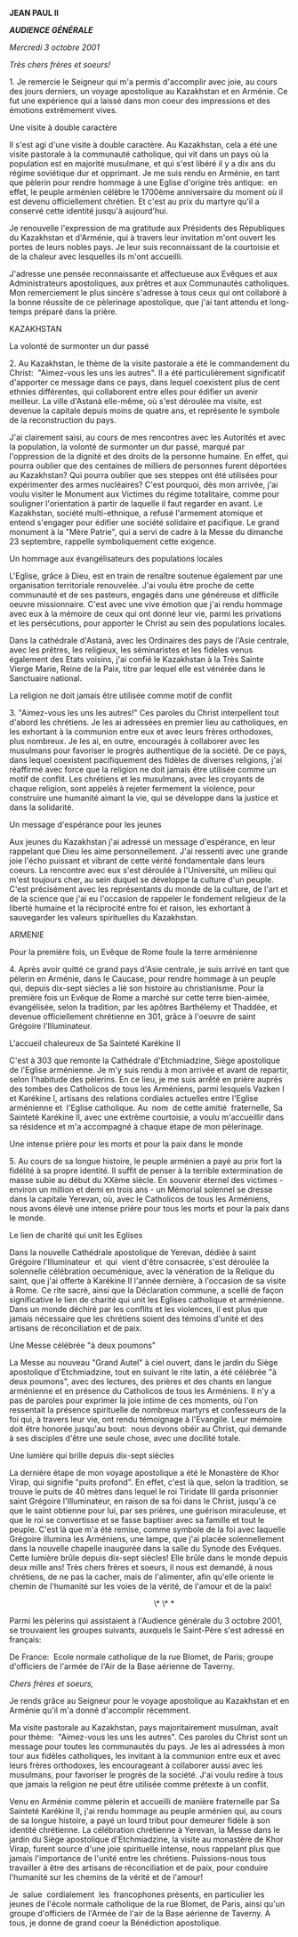 **JEAN PAUL II**

***AUDIENCE GÉNÉRALE***

*Mercredi 3 octobre 2001*

*Très chers frères et soeurs!*

1. Je remercie le Seigneur qui m'a permis d'accomplir avec joie, au cours des jours derniers, un voyage apostolique au Kazakhstan et en Arménie. Ce fut une expérience qui a laissé dans mon coeur des impressions et des émotions extrêmement vives.

Une visite à double caractère

Il s'est agi d'une visite à double caractère. Au Kazakhstan, cela a été une visite pastorale à la communauté catholique, qui vit dans un pays où la population est en majorité musulmane, et qui s'est libéré il y a dix ans du régime soviétique dur et opprimant. Je me suis rendu en Arménie, en tant que pèlerin pour rendre hommage à une Eglise d'origine très antique:  en effet, le peuple arménien célèbre le 1700ème anniversaire du moment où il est devenu officiellement chrétien. Et c'est au prix du martyre qu'il a conservé cette identité jusqu'à aujourd'hui.

Je renouvelle l'expression de ma gratitude aux Présidents des Républiques du Kazakhstan et d'Arménie, qui à travers leur invitation m'ont ouvert les portes de leurs nobles pays. Je leur suis reconnaissant de la courtoisie et de la chaleur avec lesquelles ils m'ont accueilli.

J'adresse une pensée reconnaissante et affectueuse aux Evêques et aux Administrateurs apostoliques, aux prêtres et aux Communautés catholiques. Mon remerciement le plus sincère s'adresse à tous ceux qui ont collaboré à la bonne réussite de ce pèlerinage apostolique, que j'ai tant attendu et long-temps préparé dans la prière.

KAZAKHSTAN

La volonté de surmonter un dur passé

2. Au Kazakhstan, le thème de la visite pastorale a été le commandement du Christ:  "Aimez-vous les uns les autres". Il a été particulièrement significatif d'apporter ce message dans ce pays, dans lequel coexistent plus de cent ethnies différentes, qui collaborent entre elles pour édifier un avenir meilleur. La ville d'Astanà elle-même, où s'est déroulée ma visite, est devenue la capitale depuis moins de quatre ans, et représente le symbole de la reconstruction du pays.

J'ai clairement saisi, au cours de mes rencontres avec les Autorités et avec la population, la volonté de surmonter un dur passé, marqué par l'oppression de la dignité et des droits de la personne humaine. En effet, qui pourra oublier que des centaines de milliers de personnes furent déportées au Kazakhstan? Qui pourra oublier que ses steppes ont été utilisées pour expérimenter des armes nucléaires? C'est pourquoi, dès mon arrivée, j'ai voulu visiter le Monument aux Victimes du régime totalitaire, comme pour souligner l'orientation à partir de laquelle il faut regarder en avant. Le Kazakhstan, société multi-ethnique, a refusé l'armement atomique et entend s'engager pour édifier une société solidaire et pacifique. Le grand monument à la "Mère Patrie", qui a servi de cadre à la Messe du dimanche 23 septembre, rappelle symboliquement cette exigence.

Un hommage aux évangélisateurs des populations locales

L'Eglise, grâce à Dieu, est en train de renaître soutenue également par une organisation territoriale renouvelée. J'ai voulu être proche de cette communauté et de ses pasteurs, engagés dans une généreuse et difficile oeuvre missionnaire. C'est avec une vive émotion que j'ai rendu hommage avec eux à la mémoire de ceux qui ont donné leur vie, parmi les privations et les persécutions, pour apporter le Christ au sein des populations locales.

Dans la cathédrale d'Astanà, avec les Ordinaires des pays de l'Asie centrale, avec les prêtres, les religieux, les séminaristes et les fidèles venus également des Etats voisins, j'ai confié le Kazakhstan à la Très Sainte Vierge Marie, Reine de la Paix, titre par lequel elle est vénérée dans le Sanctuaire national.

La religion ne doit jamais être utilisée comme motif de conflit

3. "Aimez-vous les uns les autres!" Ces paroles du Christ interpellent tout d'abord les chrétiens. Je les ai adressées en premier lieu au catholiques, en les exhortant à la communion entre eux et avec leurs frères orthodoxes, plus nombreux. Je les ai, en outre, encouragés à collaborer avec les musulmans pour favoriser le progrès authentique de la société. De ce pays, dans lequel coexistent pacifiquement des fidèles de diverses religions, j'ai réaffirmé avec force que la religion ne doit jamais être utilisée comme un motif de conflit. Les chrétiens et les musulmans, avec les croyants de chaque religion, sont appelés à rejeter fermement la violence, pour construire une humanité aimant la vie, qui se développe dans la justice et dans la solidarité.

Un message d'espérance pour les jeunes

Aux jeunes du Kazakhstan j'ai adressé un message d'espérance, en leur rappelant que Dieu les aime personnellement. J'ai ressenti avec une grande joie l'écho puissant et vibrant de cette vérité fondamentale dans leurs coeurs. La rencontre avec eux s'est déroulée à l'Université, un milieu qui m'est toujours cher, au sein duquel se développe la culture d'un peuple. C'est précisément avec les représentants du monde de la culture, de l'art et de la science que j'ai eu l'occasion de rappeler le fondement religieux de la liberté humaine et la réciprocité entre foi et raison, les exhortant à sauvegarder les valeurs spirituelles du Kazakhstan.

ARMENIE

Pour la première fois, un Evêque de Rome foule la terre arménienne

4. Après avoir quitté ce grand pays d'Asie centrale, je suis arrivé en tant que pèlerin en Arménie, dans le Caucase, pour rendre hommage à un peuple qui, depuis dix-sept siècles a lié son histoire au christianisme. Pour la première fois un Evêque de Rome a marché sur cette terre bien-aimée, évangélisée, selon la tradition, par les apôtres Barthélemy et Thaddée, et devenue officiellement chrétienne en 301, grâce à l'oeuvre de saint Grégoire l'Illuminateur.

L'accueil chaleureux de Sa Sainteté Karékine II

C'est à 303 que remonte la Cathédrale d'Etchmiadzine, Siège apostolique de l'Eglise arménienne. Je m'y suis rendu à mon arrivée et avant de repartir, selon l'habitude des pèlerins. En ce lieu, je me suis arrêté en prière auprès des tombes des Catholicos de tous les Arméniens, parmi lesquels Vazken I et Karékine I, artisans des relations cordiales actuelles entre l'Eglise arménienne et  l'Eglise catholique. Au  nom  de cette amitié  fraternelle, Sa Sainteté Karékine II, avec une extrême courtoisie, a voulu m'accueillir dans sa résidence et m'a accompagné à chaque étape de mon pèlerinage.

Une intense prière pour les morts et pour la paix dans le monde

5. Au cours de sa longue histoire, le peuple arménien a payé au prix fort la fidélité à sa propre identité. Il suffit de penser à la terrible extermination de masse subie au début du XXème siècle. En souvenir éternel des victimes - environ un million et demi en trois ans - un Mémorial solennel se dresse dans la capitale Yerevan, où, avec le Catholicos de tous les Arméniens, nous avons élevé une intense prière pour tous les morts et pour la paix dans le monde.

Le lien de charité qui unit les Eglises

Dans la nouvelle Cathédrale apostolique de Yerevan, dédiée à saint Grégoire l'Illuminateur  et  qui  vient d'être consacrée, s'est déroulée la solennelle célébration oecuménique, avec la vénération de la Relique du saint, que j'ai offerte à Karékine II l'année dernière, à l'occasion de sa visite à Rome. Ce rite sacré, ainsi que la Déclaration commune, a scellé de façon significative le lien de charité qui unit les Eglises catholique et arménienne. Dans un monde déchiré par les conflits et les violences, il est plus que jamais nécessaire que les chrétiens soient des témoins d'unité et des artisans de réconciliation et de paix.

Une Messe célébrée "à deux poumons"

La Messe au nouveau "Grand Autel" à ciel ouvert, dans le jardin du Siège apostolique d'Etchmiadzine, tout en suivant le rite latin, a été célébrée "à deux poumons", avec des lectures, des prières et des chants en langue arménienne et en présence du Catholicos de tous les Arméniens. Il n'y a pas de paroles pour exprimer la joie intime de ces moments, où l'on ressentait la présence spirituelle de nombreux martyrs et confesseurs de la foi qui, à travers leur vie, ont rendu témoignage à l'Evangile. Leur mémoire doit être honorée jusqu'au bout:  nous devons obéir au Christ, qui demande à ses disciples d'être une seule chose, avec une docilité totale.

Une lumière qui brille depuis dix-sept siècles

La dernière étape de mon voyage apostolique a été le Monastère de Khor Virap, qui signifie "puits profond". En effet, c'est là que, selon la tradition, se trouve le puits de 40 mètres dans lequel le roi Tiridate III garda prisonnier saint Grégoire l'Illuminateur, en raison de sa foi dans le Christ, jusqu'à ce que le saint obtienne pour lui, par ses prières, une guérison miraculeuse, et que le roi se convertisse et se fasse baptiser avec sa famille et tout le peuple. C'est là que m'a été remise, comme symbole de la foi avec laquelle Grégoire illumina les Arméniens, une lampe, que j'ai placée solennellement dans la nouvelle chapelle inaugurée dans la salle du Synode des Evêques. Cette lumière brûle depuis dix-sept siècles! Elle brûle dans le monde depuis deux mille ans! Très chers frères et soeurs, il nous est demandé, à nous chrétiens, de ne pas la cacher, mais de l'alimenter, afin qu'elle oriente le chemin de l'humanité sur les voies de la vérité, de l'amour et de la paix!

                                                                  \\* \\* \*

Parmi les pèlerins qui assistaient à l'Audience générale du 3 octobre 2001, se trouvaient les groupes suivants, auxquels le Saint-Père s'est adressé en français:

De France:  Ecole normale catholique de la rue Blomet, de Paris; groupe d'officiers de l'armée de l'Air de la Base aérienne de Taverny.

*Chers frères et soeurs,*

Je rends grâce au Seigneur pour le voyage apostolique au Kazakhstan et en Arménie qu'il m'a donné d'accomplir récemment.

Ma visite pastorale au Kazakhstan, pays majoritairement musulman, avait pour thème:  "Aimez-vous les uns les autres". Ces paroles du Christ sont un message pour toutes les communautés du pays. Je les ai adressées à mon tour aux fidèles catholiques, les invitant à la communion entre eux et avec leurs frères orthodoxes, les encourageant à collaborer aussi avec les musulmans, pour favoriser le progrès de la société. J'ai voulu redire à tous que jamais la religion ne peut être utilisée comme prétexte à un conflit.

Venu en Arménie comme pèlerin et accueilli de manière fraternelle par Sa Sainteté Karékine II, j'ai rendu hommage au peuple arménien qui, au cours de sa longue histoire, a payé un lourd tribut pour demeurer fidèle à son identité chrétienne. La célébration chrétienne à Yerevan, la Messe dans le jardin du Siège apostolique d'Etchmiadzine, la visite au monastère de Khor Virap, furent source d'une joie spirituelle intense, nous rappelant plus que jamais l'importance de l'unité entre les chrétiens. Puissions-nous tous travailler à être des artisans de réconciliation et de paix, pour conduire l'humanité sur les chemins de la vérité et de l'amour!

Je  salue  cordialement  les  francophones présents, en particulier les jeunes de l'école normale catholique de la rue Blomet, de Paris, ainsi qu'un groupe d'officiers de l'Armée de l'air de la Base aérienne de Taverny. A tous, je donne de grand coeur la Bénédiction apostolique.